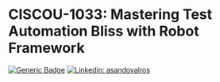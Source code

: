# CISCOU-1033: Mastering Test Automation Bliss with Robot Framework

[![Generic Badge](https://img.shields.io/badge/MadeWithCoffee!-fedcba?style=flat&logo=buymeacoffee)]()
[![Linkedin: asandovalros](https://img.shields.io/badge/-asandovalros-blue?style=flat-square&logo=Linkedin&logoColor=white&link=https://www.linkedin.com/in/asandovalros)](https://www.linkedin.com/in/asandovalros)